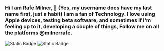 ### Hi I am Rafe Milner, 👋 (Yes, my username does have my last name first, just a habit) I am a fan of Technology. I love using Apple devices, testing beta software, and sometimes if I'm feeling up to it, developing a couple of things, Follow me on all the platforms @milnerrafe.
![Static Badge](https://img.shields.io/badge/Threads-%40milnerrafe-blue?style=for-the-badge&logo=threads) ![Static Badge](https://img.shields.io/badge/YouTube-%40milnerrafe-red?style=for-the-badge&logo=Youtube)

